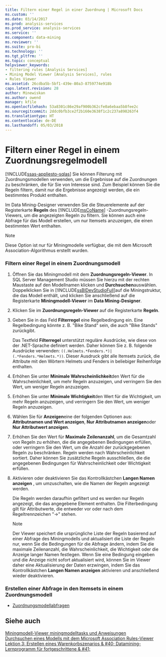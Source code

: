 ```yaml
---
title: Filtern einer Regel in einer Zuordnung | Microsoft Docs
ms.custom: ''
ms.date: 03/14/2017
ms.prod: analysis-services
ms.prod_service: analysis-services
ms.service: ''
ms.component: data-mining
ms.reviewer: ''
ms.suite: pro-bi
ms.technology: ''
ms.tgt_pltfrm: ''
ms.topic: conceptual
helpviewer_keywords:
- filtering rules [Analysis Services]
- Mining Model Viewer [Analysis Services], rules
- Rules Viewer
ms.assetid: 26cdba5b-5bf1-439e-80a3-8759774e918b
caps.latest.revision: 28
author: Minewiskan
ms.author: owend
manager: kfile
ms.openlocfilehash: 53a8301c86e29af900b362cfe0a6ebaa5b8fee2c
ms.sourcegitcommit: 2ddc0bfb3ce2f2b160e3638f1c2c237a898263f4
ms.translationtype: HT
ms.contentlocale: de-DE
ms.lasthandoff: 05/03/2018
---
```

# <a name="filter-a-rule-in-an-association-rules-model"></a>Filtern einer Regel in einem Zuordnungsregelmodell
[!INCLUDE[ssas-appliesto-sqlas](../../includes/ssas-appliesto-sqlas.md)]
  Sie können Filterung mit Zuordnungsmodellen verwenden, um die Ergebnisse auf die Zuordnungen zu beschränken, die für Sie von Interesse sind. Zum Beispiel können Sie die Regeln filtern, damit nur die Ergebnisse angezeigt werden, die ein bestimmtes Produkt enthalten.  
  
 Im Data Mining-Designer verwenden Sie die Steuerelemente auf der Registerkarte **Regeln** des [!INCLUDE[msCoName](../../includes/msconame-md.md)] -Zuordnungsregeln-Viewers, um die angezeigten Regeln zu filtern.  Sie können auch eine Abfrage für das Modell erstellen, um nur Itemsets anzuzeigen, die einen bestimmten Wert enthalten.  
  
> [!NOTE]  
>  Diese Option ist nur für Miningmodelle verfügbar, die mit dem Microsoft Association-Algorithmus erstellt wurden.  
  
### <a name="filter-a-rule-in-an-association-model"></a>Filtern einer Regel in einem Zuordnungsmodell  
  
1.  Öffnen Sie das Miningmodell mit dem **Zuordnungsregeln-Viewer**. In SQL Server Management Studio müssen Sie hierzu mit der rechten Maustaste auf den Modellnamen klicken und **Durchsuchen**auswählen. Doppelklicken Sie in [!INCLUDE[ssBIDevStudioFull](../../includes/ssbidevstudiofull-md.md)]auf die Miningstruktur, die das Modell enthält, und klicken Sie anschließend auf die Registerkarte **Miningmodell-Viewer** im **Data Mining-Designer**.  
  
2.  Klicken Sie im **Zuordnungsregeln-Viewer** auf die Registerkarte **Regeln**.  
  
3.  Geben Sie in das Feld **Filterregel** eine Regelbedingung ein. Eine Regelbedingung könnte z. B. "Bike Stand" sein, die auch "Bike Stands" zurückgibt.  
  
     Das Textfeld **Filterregel** unterstützt reguläre Ausdrücke, wie diese von der .NET-Sprache definiert werden. Daher können Sie z. B. folgende Ausdrücke verwenden: `((.Helmets.*Fenders.*)|(.*Fenders.*Helmets.*))`. Dieser Ausdruck gibt alle Itemsets zurück, die Attribute mit den Wörtern Helmets und Fenders in beliebiger Reihenfolge enthalten.  
  
4.  Erhöhen Sie unter **Minimale Wahrscheinlichkeit**den Wert für die Wahrscheinlichkeit, um mehr Regeln anzuzeigen, und verringern Sie den Wert, um weniger Regeln anzuzeigen.  
  
5.  Erhöhen Sie unter **Minimale Wichtigkeit**den Wert für die Wichtigkeit, um mehr Regeln anzuzeigen, und verringern Sie den Wert, um weniger Regeln anzuzeigen.  
  
6.  Wählen Sie für **Anzeigen**eine der folgenden Optionen aus: **Attributnamen und Wert anzeigen**, **Nur Attributnamen anzeigen**oder **Nur Attributwert anzeigen**.  
  
7.  Erhöhen Sie den Wert für **Maximale Zeilenanzahl**, um die Gesamtzahl von Regeln zu erhöhen, die die angegebenen Bedingungen erfüllen, oder verringern Sie den Wert, um die Anzahl der zurückgegebenen Regeln zu beschränken. Regeln werden nach Wahrscheinlichkeit sortiert. Daher können Sie zusätzliche Regeln ausschließen, die die angegebenen Bedingungen für Wahrscheinlichkeit oder Wichtigkeit erfüllen.  
  
8.  Aktivieren oder deaktivieren Sie das Kontrollkästchen **Langen Namen anzeigen** , um umzuschalten, wie die Namen der Regeln angezeigt werden.  
  
     Die Regeln werden daraufhin gefiltert und es werden nur Regeln angezeigt, die das angegebene Element enthalten. Die Filterbedingung gilt für Attributwerte, die entweder vor oder nach dem Regeltrennzeichen "->" stehen.  
  
    > [!NOTE]  
    >  Der Viewer speichert die ursprüngliche Liste der Regeln basierend auf einer Abfrage des Miningmodells und aktualisiert die Liste der Regeln nur, wenn Sie die Bedingungen für die Abfrage ändern, indem Sie die maximale Zeilenanzahl, die Wahrscheinlichkeit, die Wichtigkeit oder die Anzeige langer Namen festlegen. Wenn Sie eine Bedingung eingeben und die Anzeige nicht sofort aktualisiert wird, können Sie im Viewer daher eine Aktualisierung der Daten erzwingen, indem Sie das Kontrollkästchen **Langen Namen anzeigen** aktivieren und anschließend wieder deaktivieren.  
  
### <a name="create-a-query-on-the-itemsets-in-an-association-model"></a>Erstellen einer Abfrage in den Itemsets in einem Zuordnungsmodell  
  
-   [Zuordnungsmodellabfragen](../../analysis-services/data-mining/association-model-query-examples.md)  
  
## <a name="see-also"></a>Siehe auch  
 [Miningmodell-Viewer miningmodelltasks und Anweisungen](../../analysis-services/data-mining/mining-model-viewer-tasks-and-how-tos.md)   
 [Durchsuchen eines Modells mit dem Microsoft Association Rules-Viewer](../../analysis-services/data-mining/browse-a-model-using-the-microsoft-association-rules-viewer.md)   
 [Lektion 3: Erstellen eines Warenkorbszenarios & #40; Datamining-Lernprogramm für fortgeschrittene & #41;](http://msdn.microsoft.com/library/651eef38-772e-4d97-af51-075b1b27fc5a)  
  
  
